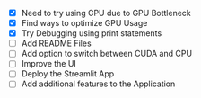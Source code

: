 * [X] Need to try using CPU due to GPU Bottleneck
* [X] Find ways to optimize GPU Usage
* [X] Try Debugging using print statements
* [ ] Add README Files
* [ ] Add option to switch between CUDA and CPU
* [ ] Improve the UI
* [ ] Deploy the Streamlit App 
* [ ] Add additional features to the Application
